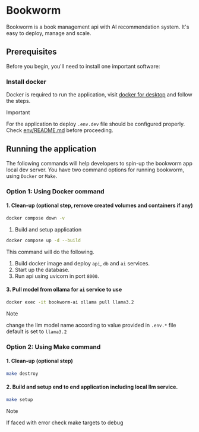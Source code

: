 # Bookworm
Bookworm is a book management api with AI recommendation system. It's easy to deploy, manage and scale.

## Prerequisites

Before you begin, you'll need to install one important software:

### Install docker
Docker is required to run the application, visit [docker for desktop](https://www.docker.com/products/docker-desktop/) and follow the steps.

> [!IMPORTANT]
> For the application to deploy `.env.dev` file should be configured properly. Check [env/README.md](env/README.md) before proceeding.

## Running the application

The following commands will help developers to spin-up the bookworm app local dev server. You have two command options for running bookworm, using `Docker` or `Make`.

### Option 1: Using Docker command

#### 1. Clean-up (optional step, remove created volumes and containers if any)

```bash
docker compose down -v
```

1. Build and setup application
```bash
docker compose up -d --build
```

This command will do the following.
1. Build docker image and deploy `api`, `db` and `ai` services.
2. Start up the database.
3. Run api using uvicorn in port `8000`.

#### 3. Pull model from ollama for `ai` service to use
```bash
docker exec -it bookworm-ai ollama pull llama3.2
```
> [!NOTE]
>  change the llm model name according to value provided in `.env.*` file default is set to `llama3.2`

### Option 2: Using Make command

#### 1. Clean-up (optional step)
```bash
make destroy
```

#### 2. Build and setup end to end application including local llm service.
```bash
make setup
```

> [!NOTE]
> If faced with error check make targets to debug
